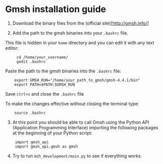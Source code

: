 # Gmsh installation guide

1)  Download the binary files from the (official site)[http://gmsh.info/]

2) Add the path to the gmsh binaries into your `.bashrc` file.

This file is hidden in your `home` directory and you can edit it with any text editor:
		
		 cd /home/your_username/
		 gedit .bashrc

Paste the path to the gmsh binaries into the `.bashrc` file:

		export GMSH_RUN="/home/your_path_to_gmsh/gmsh-4.4.1/bin"
		export PATH=$PATH:$GMSH_RUN
		
Save `ctrl+s` and close the `.bashrc` file

To make the changes effective without closing the terminal type:
	
		source .bashrc
	


		
3) At this point you should be able to call Gmsh using the Python API (Application Programming Interface) importing the following packages at the beginning of your Python script:

		import gmsh_api
		import gmsh_api.gmsh as gmsh


4) Try to run `msh_development/main.py` to see if everything works.

